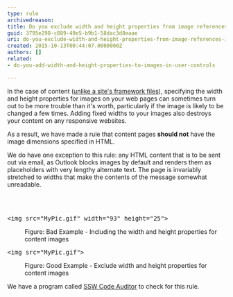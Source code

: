 ```yaml
---
type: rule
archivedreason: 
title: Do you exclude width and height properties from image references in content?
guid: 3795e298-c889-49e5-b9b1-58dac3d8eaae
uri: do-you-exclude-width-and-height-properties-from-image-references-in-content
created: 2015-10-13T00:44:07.0000000Z
authors: []
related:
- do-you-add-width-and-height-properties-to-images-in-user-controls

---
```



<p>In the case of content (<a href="#ImagesSizeProperties1">unlike a site's framework files</a>), specifying the width and height 
   properties for images on your web pages can sometimes turn out to be more trouble than it's worth, particularly if the image is likely to 
   be changed a few times. Adding fixed widths to your images also destroys your content on any responsive websites.</p><p>As a result, we have made a rule that content pages <b>should not</b> have the image dimensions specified in HTML.</p><p>We do have one exception to this rule&#58; any HTML content that is to be sent out via email, as Outlook blocks images by default and 
   renders them as placeholders with very lengthy alternate text. The page is invariably stretched to widths that make the 
   contents of the message somewhat unreadable.</p>
<br><excerpt class='endintro'></excerpt><br>
<dl class="badCode"><dt><pre>&lt;img src=&quot;MyPic.gif&quot; width=&quot;93&quot; height=&quot;25&quot;&gt;</pre></dt><dd>Figure&#58; Bad Example - Including the width and height properties for content images</dd></dl><dl class="goodCode"><dt><pre>&lt;img src=&quot;MyPic.gif&quot;&gt;</pre></dt><dd>Figure&#58; Good Example - Exclude width and height properties for content images</dd></dl><p><span class="productBox">We have a program called <a href="https&#58;//www.ssw.com.au/ssw/CodeAuditor/">SSW Code Auditor</a> to check for this rule.</span></p>


